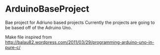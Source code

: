 ArduinoBaseProject
===============

Bae project for Adriuno based projects
Currently the projects are going to be based off of the
Adruino Uno. 


Make file inspired from
http://balau82.wordpress.com/2011/03/29/programming-arduino-uno-in-pure-c/
